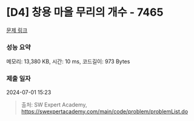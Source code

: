 # [D4] 창용 마을 무리의 개수 - 7465 

[문제 링크](https://swexpertacademy.com/main/code/problem/problemDetail.do?contestProbId=AWngfZVa9XwDFAQU) 

### 성능 요약

메모리: 13,380 KB, 시간: 10 ms, 코드길이: 973 Bytes

### 제출 일자

2024-07-01 15:23



> 출처: SW Expert Academy, https://swexpertacademy.com/main/code/problem/problemList.do